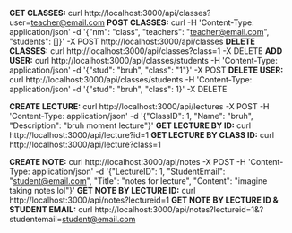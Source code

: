 **GET CLASSES:** curl http://localhost:3000/api/classes?user=teacher@email.com
**POST CLASSES:** curl -H 'Content-Type: application/json' -d '{"nm": "class", "teachers": "teacher@email.com", "students": []}' -X POST http://localhost:3000/api/classes
**DELETE CLASSES:** curl http://localhost:3000/api/classes?class=1 -X DELETE
**ADD USER:** curl http://localhost:3000/api/classes/students -H 'Content-Type: application/json' -d '{"stud": "bruh", "class": "1"}' -X POST
**DELETE USER:** curl http://localhost:3000/api/classes/students -H 'Content-Type: application/json' -d '{"stud": "bruh", "class": 1}' -X DELETE

**CREATE LECTURE:** curl http://localhost:3000/api/lectures -X POST -H 'Content-Type: application/json' -d '{"ClassID": 1, "Name": "bruh", "Description": "bruh moment lecture"}'
**GET LECTURE BY ID:** curl http://localhost:3000/api/lecture?id=1
**GET LECTURE BY CLASS ID:** curl http://localhost:3000/api/lecture?class=1

**CREATE NOTE:** curl http://localhost:3000/api/notes -X POST -H 'Content-Type: application/json' -d '{"LectureID": 1, "StudentEmail": "student@email.com", "Title": "notes for lecture", "Content": "imagine taking notes lol"}'
**GET NOTE BY LECTURE ID:** curl http://localhost:3000/api/notes?lectureid=1
**GET NOTE BY LECTURE ID & STUDENT EMAIL:** curl http://localhost:3000/api/notes?lectureid=1&?studentemail=student@email.com